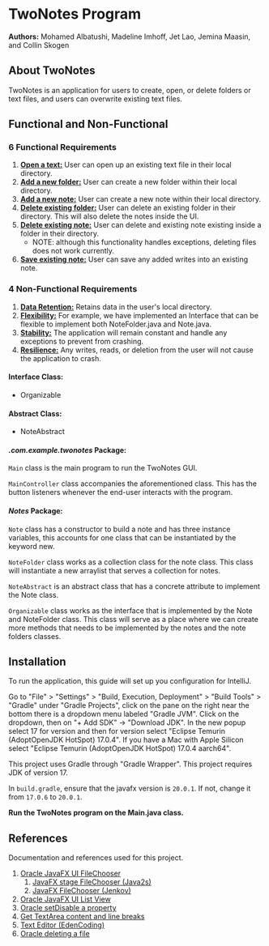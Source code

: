 # TwoNotes Program
**Authors:** Mohamed Albatushi, Madeline Imhoff, Jet Lao, Jemina Maasin, and Collin Skogen

## About TwoNotes
TwoNotes is an application for users to create, open, or delete folders or text files, and users can overwrite existing text files.

## Functional and Non-Functional
### 6 Functional Requirements
1. <u>**Open a text:**</u> User can open up an existing text file in their local directory.
2. <u>**Add a new folder:**</u> User can create a new folder within their local directory. 
3. <u>**Add a new note:**</u> User can create a new note within their local directory.
4. <u>**Delete existing folder:**</u> User can delete an existing folder in their directory. This will also delete the notes inside the UI.
5. <u>**Delete existing note:**</u> User can delete and existing note existing inside a folder in their directory.
   * NOTE: although this functionality handles exceptions, deleting files does not work currently.
6. <u>**Save existing note:**</u> User can save any added writes into an existing note.

### 4 Non-Functional Requirements
1. <u>**Data Retention:**</u> Retains data in the user's local directory.
2. <u>**Flexibility:**</u> For example, we have implemented an Interface that can be flexible to implement both NoteFolder.java and Note.java.
3. <u>**Stability:**</u> The application will remain constant and handle any exceptions to prevent from crashing.
4. <u>**Resilience:**</u> Any writes, reads, or deletion from the user will not cause the application to crash.

#### Interface Class:
* Organizable

#### Abstract Class:
* NoteAbstract

#### _.com.example.twonotes_ Package:
`Main` class is the main program to run the TwoNotes GUI.

`MainController` class accompanies the aforementioned class. This has the button listeners whenever the end-user interacts with the program.

#### _Notes_ Package:
`Note` class has a constructor to build a note and has three instance variables, this accounts for one class that can be instantiated by the keyword new.

`NoteFolder` class works as a collection class for the note class. This class will instantiate a new arraylist that serves a collection for notes.

`NoteAbstract` is an abstract class that has a concrete attribute to implement the Note class.

`Organizable` class works as the interface that is implemented by the Note and NoteFolder class. This class will serve as a place where we can create more methods that needs to be implemented by the notes and the note folders classes.


## Installation
To run the application, this guide will set up you configuration for IntelliJ.

Go to "File" > "Settings" > "Build, Execution, Deployment" > "Build Tools" > 
"Gradle" under "Gradle Projects", click on the pane on the right near the bottom 
there is a dropdown menu labeled "Gradle JVM". Click on the dropdown,
then on "+ Add SDK" -> "Download JDK". In the new popup select 17 for version and then for version select
"Eclipse Temurin (AdoptOpenJDK HotSpot) 17.0.4". If you have a Mac with Apple Silicon select
"Eclipse Temurin (AdoptOpenJDK HotSpot) 17.0.4 aarch64".

This project uses Gradle through "Gradle Wrapper". This project requires JDK of version 17.

In `build.gradle`, ensure that the javafx version is `20.0.1`. If not, change it from `17.0.6` to `20.0.1`.

**Run the TwoNotes program on the Main.java class.**

## References
Documentation and references used for this project.
1. [Oracle JavaFX UI FileChooser ](https://docs.oracle.com/javafx/2/ui_controls/file-chooser.htm)
   1. [JavaFX stage FileChooser (Java2s)](http://www.java2s.com/example/java-api/javafx/stage/filechooser/filechooser-0-1.html)
   2. [JavaFX FileChooser (Jenkov)](https://jenkov.com/tutorials/javafx/filechooser.html)
2. [Oracle JavaFX UI List View](https://docs.oracle.com/javase/8/javafx/user-interface-tutorial/list-view.htm)
3. [Oracle setDisable a property](https://docs.oracle.com/javafx/2/api/javafx/scene/Node.html#setDisable(boolean))
4. [Get TextArea content and line breaks](https://stackoverflow.com/questions/41664796/how-to-get-text-from-textarea-in-javafx-saving-line-breaks)
5. [Text Editor (EdenCoding)](https://edencoding.com/how-to-open-edit-sync-and-save-a-text-file-in-javafx/)
6. [Oracle deleting a file](https://docs.oracle.com/javase/tutorial/essential/io/delete.html)